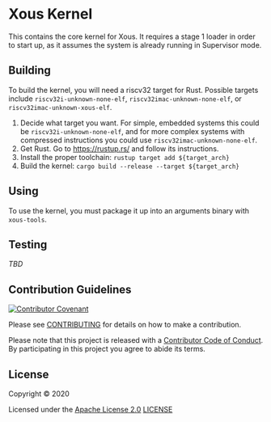 <!--
SPDX-FileCopyrightText: 2020 Sean Cross <sean@xobs.io>
SPDX-License-Identifier: Apache-2.0
-->


# Xous Kernel

This contains the core kernel for Xous.  It requires a stage 1 loader in
order to start up, as it assumes the system is already running in
Supervisor mode.

## Building

To build the kernel, you will need a riscv32 target for Rust.  Possible
targets include `riscv32i-unknown-none-elf`, `riscv32imac-unknown-none-elf`,
or `riscv32imac-unknown-xous-elf`.

1. Decide what target you want.  For simple, embedded systems this could
   be `riscv32i-unknown-none-elf`, and for more complex systems with
   compressed instructions you could use `riscv32imac-unknown-none-elf`.
2. Get Rust.  Go to https://rustup.rs/ and follow its instructions.
3. Install the proper toolchain: `rustup target add ${target_arch}`
4. Build the kernel: `cargo build --release --target ${target_arch}`

## Using

To use the kernel, you must package it up into an arguments binary with
`xous-tools`.

## Testing

_TBD_

## Contribution Guidelines

[![Contributor Covenant](https://img.shields.io/badge/Contributor%20Covenant-v2.0%20adopted-ff69b4.svg)](../CODE_OF_CONDUCT.md)

Please see [CONTRIBUTING](../CONTRIBUTING.md) for details on
how to make a contribution.

Please note that this project is released with a
[Contributor Code of Conduct](../CODE_OF_CONDUCT.md).
By participating in this project you agree to abide its terms.

## License

Copyright © 2020

Licensed under the [Apache License 2.0](http://opensource.org/licenses/Apache-2.0) [LICENSE](LICENSE)
